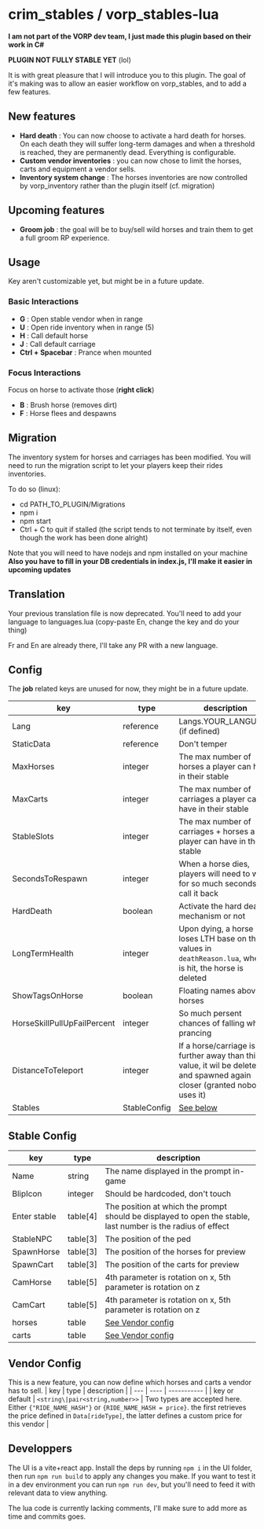 # crim_stables / vorp_stables-lua

**I am not part of the VORP dev team, I just made this plugin based on their work in C#**

**PLUGIN NOT FULLY STABLE YET** (lol)

It is with great pleasure that I will introduce you to this plugin. The goal of it's making was to allow an easier workflow on vorp_stables, and to add a few features.

## New features
- **Hard death** : You can now choose to activate a hard death for horses. On each death they will suffer long-term damages and when a threshold is reached, they are permanently dead. Everything is configurable.
- **Custom vendor inventories** : you can now chose to limit the horses, carts and equipment a vendor sells.
- **Inventory system change** : The horses inventories are now controlled by vorp_inventory rather than the plugin itself (cf. migration)

## Upcoming features
- **Groom job** : the goal will be to buy/sell wild horses and train them to get a full groom RP experience.

## Usage
Key aren't customizable yet, but might be in a future update.

### Basic Interactions

- **G** : Open stable vendor when in range
- **U** : Open ride inventory when in range (5)
- **H** : Call default horse
- **J** : Call default carriage
- **Ctrl + Spacebar** : Prance when mounted

### Focus Interactions
Focus on horse to activate those (**right click**)
- **B** : Brush horse (removes dirt)
- **F** : Horse flees and despawns

## Migration
The inventory system for horses and carriages has been modified. You will need to run the migration script to let your players keep their rides inventories.

To do so (linux): 
- cd PATH_TO_PLUGIN/Migrations
- npm i
- npm start
- Ctrl + C to quit if stalled (the script tends to not terminate by itself, even though the work has been done alright)

Note that you will need to have nodejs and npm installed on your machine
**Also you have to fill in your DB credentials in index.js, I'll make it easier in upcoming updates**

## Translation

Your previous translation file is now deprecated. You'll need to add your language to languages.lua (copy-paste En, change the key and do your thing)

Fr and En are already there, I'll take any PR with a new language.

## Config

The **job** related keys are unused for now, they might be in a future update.

| key | type | description |
| --- | ---- | ----------- |
| Lang | reference | Langs.YOUR_LANGUAGE (if defined)|
| StaticData | reference | Don't temper |
| MaxHorses | integer | The max number of horses a player can have in their stable |
| MaxCarts | integer | The max number of carriages a player can have in their stable |
| StableSlots | integer | The max number of carriages + horses a player can have in their stable |
| SecondsToRespawn | integer | When a horse dies, players will need to wait for so much seconds to call it back |
| HardDeath | boolean | Activate the hard death mechanism or not |
| LongTermHealth | integer | Upon dying, a horse loses LTH base on the values in `deathReason.lua`, when 0 is hit, the horse is deleted |
| ShowTagsOnHorse | boolean | Floating names above horses |
| HorseSkillPullUpFailPercent | integer | So much persent chances of falling when prancing |
| DistanceToTeleport | integer | If a horse/carriage is further away than this value, it wil be deleted and spawned again closer (granted nobody uses it) |
| Stables | StableConfig | [See below](#Stable-Config) |

## Stable Config

| key | type | description |
| --- | ---- | ----------- |
| Name | string | The name displayed in the prompt in-game |
| BlipIcon | integer | Should be hardcoded, don't touch |
| Enter stable | table[4] | The position at which the prompt should be displayed to open the stable, last number is the radius of effect |
| StableNPC | table[3] | The position of the ped |
| SpawnHorse | table[3] | The position of the horses for preview |
| SpawnCart | table[3] | The position of the carts for preview |
| CamHorse | table[5] | 4th parameter is rotation on x, 5th parameter is rotation on z |
| CamCart | table[5] | 4th parameter is rotation on x, 5th parameter is rotation on z |
| horses | table | [See Vendor config](#Vendor-Config)|
| carts | table | [See Vendor config](#Vendor-Config)|

## Vendor Config
This is a new feature, you can now define which horses and carts a vendor has to sell.
| key | type | description |
| --- | ---- | ----------- |
| key or default | `<string\|pair<string,number>>` | Two types are accepted here. Either `{"RIDE_NAME_HASH"}` or `{RIDE_NAME_HASH = price}`. the first retrieves the price defined in `Data[rideType]`, the latter defines a custom price for this vendor |

## Developpers
The UI is a vite+react app. Install the deps by running `npm i` in the UI folder, then run `npm run build` to apply any changes you make. If you want to test it in a dev environment you can run `npm run dev`, but you'll need to feed it with relevant data to view anything.


The lua code is currently lacking comments, I'll make sure to add more as time and commits goes.
